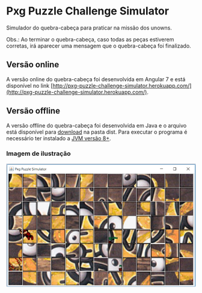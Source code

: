 # Pxg Puzzle Challenge Simulator
Simulador do quebra-cabeça para praticar na missão dos unowns.

Obs.: Ao terminar o quebra-cabeça, caso todas as peças estiverem corretas, irá aparecer uma mensagem que o quebra-cabeça foi finalizado.

## Versão online
A versão online do quebra-cabeça foi desenvolvida em Angular 7 e está disponível no link [http://pxg-puzzle-challenge-simulator.herokuapp.com/](http://pxg-puzzle-challenge-simulator.herokuapp.com/).

## Versão offline
A versão offline do quebra-cabeça foi desenvolvida em Java e o arquivo está disponível para [download](https://github.com/Elderjr/pxgPuzzleChallengeSimulator/blob/master/offline-java/dist/pxgPuzzleSimulator.jar) na pasta dist. Para executar o programa é necessário ter instalado a [JVM versão 8+](https://www.java.com/pt_BR/download/win10.jsp).

### Imagem de ilustração
![Imagem de ilustração do simulador](offline-java/screenshot.png)
